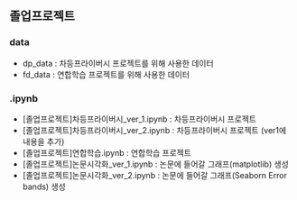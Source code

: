 ## 졸업프로젝트

### data
- dp_data : 차등프라이버시 프로젝트를 위해 사용한 데이터
- fd_data : 연합학습 프로젝트를 위해 사용한 데이터

### .ipynb
- [졸업프로젝트]차등프라이버시_ver_1.ipynb : 차등프라이버시 프로젝트
- [졸업프로젝트]차등프라이버시_ver_2.ipynb : 차등프라이버시 프로젝트 (ver1에 내용을  추가)
- [졸업프로젝트]연합학습.ipynb : 연합학습 프로젝트
- [졸업프로젝트]논문시각화_ver_1.ipynb : 논문에 들어갈 그래프(matplotlib) 생성
- [졸업프로젝트]논문시각화_ver_2.ipynb : 논문에 들어갈 그래프(Seaborn Error bands) 생성


